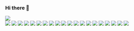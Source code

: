 ### Hi there 👋

<a href="https://github.com/LeRoX0?tab=followers">
  <img src="https://img.shields.io/github/followers/LeRoX0?style=for-the-badge&logo=github">
</a>
<br>
<span>
	<img src="https://img.shields.io/badge/-Node.js-43853?logo=node.js&logoColor=white">
	<img src="https://img.shields.io/badge/-NPM-CB3837?logo=npm&logoColor=white">
	<img src="https://img.shields.io/badge/-HTML5-E34F26?logo=html5&logoColor=white">
	<img src="https://img.shields.io/badge/-CSS-1370b5?logo=css3&logoColor=white">
	<img src="https://img.shields.io/badge/-JavaScript-f5dd1b?logo=javascript&logoColor=white">
	<img src="https://img.shields.io/badge/-MongoDB-13aa52?logo=mongodb&logoColor=white">
	<img src="https://img.shields.io/badge/-React-grey?logo=React&logoColor=#61dbfb">
	<img src="https://img.shields.io/badge/-Vue-3fb581?logo=vue.js&logoColor=white">
	<img src="https://img.shields.io/badge/-Bootstrap-8d56de?logo=bootstrap&logoColor=white">
	<img src="https://img.shields.io/badge/-PHP-697cb6?logo=php&logoColor=white">
	<img src="https://img.shields.io/badge/-SQLite-74c0e9?logo=sqlite&logoColor=white">
	<img src="https://img.shields.io/badge/-CS-9765d4?logo=csharp&logoColor=white">
	<img src="https://img.shields.io/badge/-XML-fda056?logo=xml&logoColor=white">
	<img src="https://img.shields.io/badge/-Java-2e6db7?logo=java&logoColor=white">
	<img src="https://img.shields.io/badge/-Laravel-d3281d?logo=laravel&logoColor=white">
	<img src="https://img.shields.io/badge/-Express-000?logo=express&logoColor=white">
	<img src="https://img.shields.io/badge/-Jquery-0868ac?logo=jquery&logoColor=white">
	<img src="https://img.shields.io/badge/-Electron-a0ebf9?logo=electron&logoColor=black">
	<img src="https://img.shields.io/badge/-Discord.js-7289da?logo=discord&logoColor=white">
	<img src="https://img.shields.io/badge/-MySQL-ff9326?logo=mysql&logoColor=black">
</span>
